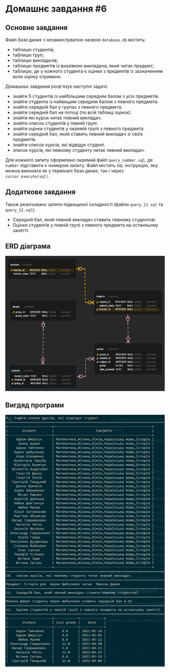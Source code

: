 # Домашнє завдання #6

## Основне завдання

Файл бази даних з незамислуватою назвою `database.db` містить:

- таблицю студентів;
- таблицю груп;
- таблицю викладачів;
- таблицю предметів із вказівкою викладача, який читає предмет;
- таблицю, де у кожного студента є оцінки з предметів із зазначенням коли оцінку отримано.

Домашньє завдання розв'язує наступні задачі:

- знайти 5 студентів із найбільшим середнім балом з усіх предметів.
- знайти студента із найвищим середнім балом з певного предмета.
- знайти середній бал у групах з певного предмета.
- знайти середній бал на потоці (по всій таблиці оцінок).
- знайти які курси читає певний викладач.
- знайти список студентів у певній групі.
- знайти оцінки студентів у окремій групі з певного предмета.
- знайти середній бал, який ставить певний викладач зі своїх предметів.
- знайти список курсів, які відвідує студент.
- зписок курсів, які певному студенту читає певний викладач.

Для кожного запиту оформлено окремий файл `query_number.sql`, де `number` підставити є номером запиту. Файл містить `SQL` інструкцію,
яку можна виконати як у терміналі бази даних, так і через `cursor.execute(sql)`.

## Додаткове завдання

Також реалізовано запити підвищеної складності (файли `query_11.sql` та `query_12.sql`):

- Середній бал, який певний викладач ставить певному студентові.
- Оцінки студентів у певній групі з певного предмета на останньому занятті.

## ERD діаграма

![ERD діаграма](./pictures/relations.png)

## Вигдяд програми

![Вигляд програми](./pictures/exapmle.png)
